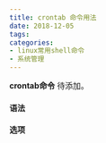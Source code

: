 ```yaml
---
title: crontab 命令用法
date: 2018-12-05
tags:
categories: 
- linux常用shell命令
- 系统管理
---
```

**crontab命令** 待添加。
<!-- more --> 
#### **语法**


#### **选项**
